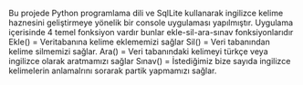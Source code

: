Bu projede Python programlama dili ve SqlLite kullanarak ingilizce kelime haznesini geliştirmeye yönelik bir console uygulaması yapılmıştır. Uygulama içerisinde 4 temel fonksiyon vardır bunlar ekle-sil-ara-sınav fonksiyonlarıdır 
Ekle() = Veritabanına kelime eklememizi sağlar
Sil() =  Veri tabanından kelime silmemizi sağlar.
Ara() =  Veri tabanındaki kelimeyi türkçe veya ingilizce olarak aratmamızı sağlar
Sınav() = İstediğimiz bize sayıda ingilizce kelimelerin anlamalrını sorarak partik yapmamızı sağlar. 
